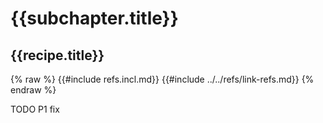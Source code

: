 # {{subchapter.title}}

## {{recipe.title}}

{% raw %}
{{#include refs.incl.md}}
{{#include ../../refs/link-refs.md}}
{% endraw %}

<div class="hidden">
TODO P1 fix
</div>

